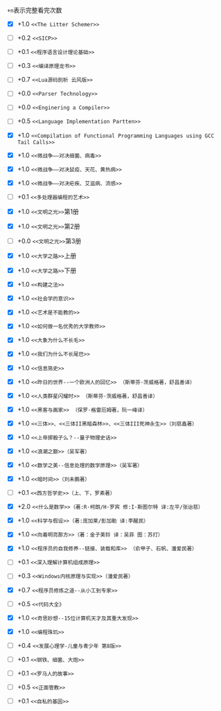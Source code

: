 `+n`表示完整看完次数

* [x] +1.0 `<<The Litter Schemer>>`
* [ ] +0.2 `<<SICP>>`
* [ ] +0.1 `<<程序语言设计理论基础>>` 
* [ ] +0.3 `<<编译原理龙书>>`
* [ ] +0.7 `<<Lua源码剖析 云风版>>`
* [ ] +0.0 `<<Parser Technology>>`
* [ ] +0.0 `<<Enginering a Compiler>>` 
* [ ] +0.5 `<<Language Implementation Partten>>`
* [x] +1.0 `<<Compilation of Functional Programming Languages using GCC Tail Calls>>`
* [x] +1.0 `<<微战争——对决细菌、病毒>>` 
* [x] +1.0 `<<微战争——对决鼠疫、天花、黄热病>>` 
* [x] +1.0 `<<微战争——对决疟疾、艾滋病、流感>>` 
* [ ] +0.1 `<<多处理器编程的艺术>>`
* [x] +1.0 `<<文明之光>>`第1册
* [x] +1.0 `<<文明之光>>`第2册
* [ ] +0.0 `<<文明之光>>`第3册
* [x] +1.0 `<<大学之路>>`上册
* [x] +1.0 `<<大学之路>>`下册
* [x] +1.0 `<<构建之法>>`
* [x] +1.0 `<<社会学的意识>>`
* [x] +1.0 `<<艺术是不能教的>>`
* [x] +1.0 `<<如何做一名优秀的大学教师>>`
* [x] +1.0 `<<大象为什么不长毛>>` 
* [x] +1.0 `<<我们为什么不长尾巴>>` 
* [x] +1.0 `<<信息简史>>` 
* [x] +1.0 `<<昨日的世界--一个欧洲人的回忆>> （斯蒂芬·茨威格著，舒昌善译）`
* [x] +1.0 `<<人类群星闪耀时>> （斯蒂芬·茨威格著，舒昌善译）` 
* [x] +1.0 `<<黑客与画家>> （保罗·格雷厄姆著，阮一峰译）`
* [x] +1.0 `<<三体>>、<<三体II黑暗森林>>、<<三体III死神永生>>（刘慈鑫著）`
* [x] +1.0 `<<上帝掷骰子么？--量子物理史话>>`
* [x] +1.0 `<<浪潮之巅>>（吴军著）`
* [x] +1.0 `<<数学之美--信息处理的数学原理>>（吴军著）`
* [x] +1.0 `<<暗时间>>（刘未鹏著）`
* [ ] +0.1 `<<西方哲学史>>（上、下，罗素著）`
* [x] +2.0 `<<什么是数学>>（著:R·柯朗/H·罗宾 修:I·斯图尔特 译:左平/张诒慈）  `
* [x] +1.0 `<<科学与假设>>（著:庞加莱/彭加勒 译:李醒民）`
* [x] +1.0 `<<向着明亮那方>>（著：金子美铃 译：吴菲 图：苏打）`
* [x] +1.0 `<<程序员的自我修养--链接、装载和库>> （俞甲子、石帆、潘爱民著）`
* [ ] +0.1 `<<深入理解计算机组成原理>>`
* [ ] +0.3 `<<Windows内核原理与实现>>（潘爱民著）`
* [x] +0.7 `<<程序员修炼之道--从小工到专家>>`
* [ ] +0.5 `<<代码大全》`
* [x] +1.0 `<<奇思妙想--15位计算机天才及其重大发现>>`
* [x] +1.0 `<<编程珠玑>>`
* [ ] +0.4 `<<发展心理学-儿童与青少年 第8版>>`
* [ ] +0.1 `<<钢铁、细菌、大炮>>`
* [ ] +0.1 `<<罗马人的故事>>`
* [ ] +0.5 `<<正面管教>>`
* [ ] +0.1 `<<自私的基因>>`

